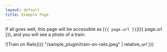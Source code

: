 ```yaml
---
layout: default
title: Example Page
---
```


If all goes well, this page will be accessible as [`{{ page.url }}`]({{ page.url }}), and you will see a photo of a train:

![Train on Rails]({{ "/sample_plugin/train-on-rails.jpeg" | relative_url }})
